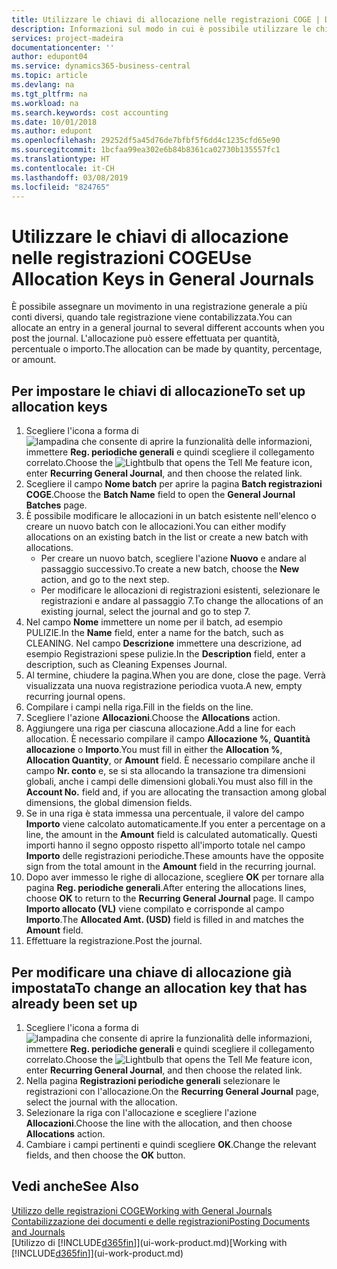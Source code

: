 ```yaml
---
title: Utilizzare le chiavi di allocazione nelle registrazioni COGE | Documenti Microsoft
description: Informazioni sul modo in cui è possibile utilizzare le chiavi di allocazione nelle registrazioni.
services: project-madeira
documentationcenter: ''
author: edupont04
ms.service: dynamics365-business-central
ms.topic: article
ms.devlang: na
ms.tgt_pltfrm: na
ms.workload: na
ms.search.keywords: cost accounting
ms.date: 10/01/2018
ms.author: edupont
ms.openlocfilehash: 29252df5a45d76de7bfbf5f6dd4c1235cfd65e90
ms.sourcegitcommit: 1bcfaa99ea302e6b84b8361ca02730b135557fc1
ms.translationtype: HT
ms.contentlocale: it-CH
ms.lasthandoff: 03/08/2019
ms.locfileid: "824765"
---
```

# <a name="use-allocation-keys-in-general-journals"></a><span data-ttu-id="76d3a-103">Utilizzare le chiavi di allocazione nelle registrazioni COGE</span><span class="sxs-lookup"><span data-stu-id="76d3a-103">Use Allocation Keys in General Journals</span></span>
<span data-ttu-id="76d3a-104">È possibile assegnare un movimento in una registrazione generale a più conti diversi, quando tale registrazione viene contabilizzata.</span><span class="sxs-lookup"><span data-stu-id="76d3a-104">You can allocate an entry in a general journal to several different accounts when you post the journal.</span></span> <span data-ttu-id="76d3a-105">L'allocazione può essere effettuata per quantità, percentuale o importo.</span><span class="sxs-lookup"><span data-stu-id="76d3a-105">The allocation can be made by quantity, percentage, or amount.</span></span>

## <a name="to-set-up-allocation-keys"></a><span data-ttu-id="76d3a-106">Per impostare le chiavi di allocazione</span><span class="sxs-lookup"><span data-stu-id="76d3a-106">To set up allocation keys</span></span>
1. <span data-ttu-id="76d3a-107">Scegliere l'icona a forma di ![lampadina che consente di aprire la funzionalità delle informazioni](media/ui-search/search_small.png "Informazioni sull'operazione che si desidera eseguire"), immettere **Reg. periodiche generali** e quindi scegliere il collegamento correlato.</span><span class="sxs-lookup"><span data-stu-id="76d3a-107">Choose the ![Lightbulb that opens the Tell Me feature](media/ui-search/search_small.png "Tell me what you want to do") icon, enter **Recurring General Journal**, and then choose the related link.</span></span>
2. <span data-ttu-id="76d3a-108">Scegliere il campo **Nome batch** per aprire la pagina **Batch registrazioni COGE**.</span><span class="sxs-lookup"><span data-stu-id="76d3a-108">Choose the **Batch Name** field to open the **General Journal Batches** page.</span></span>
3. <span data-ttu-id="76d3a-109">È possibile modificare le allocazioni in un batch esistente nell'elenco o creare un nuovo batch con le allocazioni.</span><span class="sxs-lookup"><span data-stu-id="76d3a-109">You can either modify allocations on an existing batch in the list or create a new batch with allocations.</span></span>
   * <span data-ttu-id="76d3a-110">Per creare un nuovo batch, scegliere l'azione **Nuovo** e andare al passaggio successivo.</span><span class="sxs-lookup"><span data-stu-id="76d3a-110">To create a new batch, choose the **New** action, and go to the next step.</span></span>
   * <span data-ttu-id="76d3a-111">Per modificare le allocazioni di registrazioni esistenti, selezionare le registrazioni e andare al passaggio 7.</span><span class="sxs-lookup"><span data-stu-id="76d3a-111">To change the allocations of an existing journal, select the journal and go to step 7.</span></span>    
4. <span data-ttu-id="76d3a-112">Nel campo **Nome** immettere un nome per il batch, ad esempio PULIZIE.</span><span class="sxs-lookup"><span data-stu-id="76d3a-112">In the **Name** field, enter a name for the batch, such as CLEANING.</span></span> <span data-ttu-id="76d3a-113">Nel campo **Descrizione** immettere una descrizione, ad esempio Registrazioni spese pulizie.</span><span class="sxs-lookup"><span data-stu-id="76d3a-113">In the **Description** field, enter a description, such as Cleaning Expenses Journal.</span></span>
5. <span data-ttu-id="76d3a-114">Al termine, chiudere la pagina.</span><span class="sxs-lookup"><span data-stu-id="76d3a-114">When you are done, close the page.</span></span> <span data-ttu-id="76d3a-115">Verrà visualizzata una nuova registrazione periodica vuota.</span><span class="sxs-lookup"><span data-stu-id="76d3a-115">A new, empty recurring journal opens.</span></span>
6. <span data-ttu-id="76d3a-116">Compilare i campi nella riga.</span><span class="sxs-lookup"><span data-stu-id="76d3a-116">Fill in the fields on the line.</span></span>
7. <span data-ttu-id="76d3a-117">Scegliere l'azione **Allocazioni**.</span><span class="sxs-lookup"><span data-stu-id="76d3a-117">Choose the **Allocations** action.</span></span>
8. <span data-ttu-id="76d3a-118">Aggiungere una riga per ciascuna allocazione.</span><span class="sxs-lookup"><span data-stu-id="76d3a-118">Add a line for each allocation.</span></span> <span data-ttu-id="76d3a-119">È necessario compilare il campo **Allocazione %**, **Quantità allocazione** o **Importo**.</span><span class="sxs-lookup"><span data-stu-id="76d3a-119">You must fill in either the **Allocation %**, **Allocation Quantity**, or **Amount** field.</span></span> <span data-ttu-id="76d3a-120">È necessario compilare anche il campo **Nr. conto** e, se si sta allocando la transazione tra dimensioni globali, anche i campi delle dimensioni globali.</span><span class="sxs-lookup"><span data-stu-id="76d3a-120">You must also fill in the **Account No.** field and, if you are allocating the transaction among global dimensions, the global dimension fields.</span></span>
9. <span data-ttu-id="76d3a-121">Se in una riga è stata immessa una percentuale, il valore del campo **Importo** viene calcolato automaticamente.</span><span class="sxs-lookup"><span data-stu-id="76d3a-121">If you enter a percentage on a line, the amount in the **Amount** field is calculated automatically.</span></span> <span data-ttu-id="76d3a-122">Questi importi hanno il segno opposto rispetto all'importo totale nel campo **Importo** delle registrazioni periodiche.</span><span class="sxs-lookup"><span data-stu-id="76d3a-122">These amounts have the opposite sign from the total amount in the **Amount** field in the recurring journal.</span></span>
10. <span data-ttu-id="76d3a-123">Dopo aver immesso le righe di allocazione, scegliere **OK** per tornare alla pagina **Reg. periodiche generali**.</span><span class="sxs-lookup"><span data-stu-id="76d3a-123">After entering the allocations lines, choose **OK** to return to the **Recurring General Journal** page.</span></span> <span data-ttu-id="76d3a-124">Il campo **Importo allocato (VL)** viene compilato e corrisponde al campo **Importo**.</span><span class="sxs-lookup"><span data-stu-id="76d3a-124">The **Allocated Amt. (USD)** field is filled in and matches the **Amount** field.</span></span>
11. <span data-ttu-id="76d3a-125">Effettuare la registrazione.</span><span class="sxs-lookup"><span data-stu-id="76d3a-125">Post the journal.</span></span>

## <a name="to-change-an-allocation-key-that-has-already-been-set-up"></a><span data-ttu-id="76d3a-126">Per modificare una chiave di allocazione già impostata</span><span class="sxs-lookup"><span data-stu-id="76d3a-126">To change an allocation key that has already been set up</span></span>
1. <span data-ttu-id="76d3a-127">Scegliere l'icona a forma di ![lampadina che consente di aprire la funzionalità delle informazioni](media/ui-search/search_small.png "Informazioni sull'operazione che si desidera eseguire"), immettere **Reg. periodiche generali** e quindi scegliere il collegamento correlato.</span><span class="sxs-lookup"><span data-stu-id="76d3a-127">Choose the ![Lightbulb that opens the Tell Me feature](media/ui-search/search_small.png "Tell me what you want to do") icon, enter **Recurring General Journal**, and then choose the related link.</span></span>
2. <span data-ttu-id="76d3a-128">Nella pagina **Registrazioni periodiche generali** selezionare le registrazioni con l'allocazione.</span><span class="sxs-lookup"><span data-stu-id="76d3a-128">On the **Recurring General Journal** page, select the journal with the allocation.</span></span>
3. <span data-ttu-id="76d3a-129">Selezionare la riga con l'allocazione e scegliere l'azione **Allocazioni**.</span><span class="sxs-lookup"><span data-stu-id="76d3a-129">Choose the line with the allocation, and then choose **Allocations** action.</span></span>
4. <span data-ttu-id="76d3a-130">Cambiare i campi pertinenti e quindi scegliere **OK**.</span><span class="sxs-lookup"><span data-stu-id="76d3a-130">Change the relevant fields, and then choose the **OK** button.</span></span>

## <a name="see-also"></a><span data-ttu-id="76d3a-131">Vedi anche</span><span class="sxs-lookup"><span data-stu-id="76d3a-131">See Also</span></span>
[<span data-ttu-id="76d3a-132">Utilizzo delle registrazioni COGE</span><span class="sxs-lookup"><span data-stu-id="76d3a-132">Working with General Journals</span></span>](ui-work-general-journals.md)  
[<span data-ttu-id="76d3a-133">Contabilizzazione dei documenti e delle registrazioni</span><span class="sxs-lookup"><span data-stu-id="76d3a-133">Posting Documents and Journals</span></span>](ui-post-documents-journals.md)  
<span data-ttu-id="76d3a-134">[Utilizzo di [!INCLUDE[d365fin](includes/d365fin_md.md)]](ui-work-product.md)</span><span class="sxs-lookup"><span data-stu-id="76d3a-134">[Working with [!INCLUDE[d365fin](includes/d365fin_md.md)]](ui-work-product.md)</span></span>
